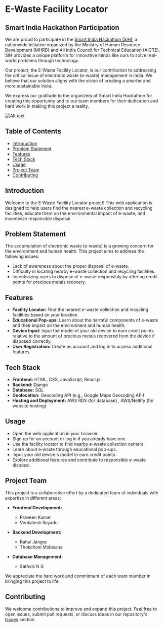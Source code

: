 # E-Waste Facility Locator

## Smart India Hackathon Participation

We are proud to participate in the [Smart India Hackathon (SIH)](https://www.sih.gov.in/), a nationwide initiative organized by the Ministry of Human Resource Development (MHRD) and All India Council for Technical Education (AICTE). SIH provides a unique platform for innovative minds like ours to solve real-world problems through technology.

Our project, the E-Waste Facility Locator, is our contribution to addressing the critical issue of electronic waste (e-waste) management in India. We believe that our solution aligns with the vision of creating a smarter and more sustainable India.

We express our gratitude to the organizers of Smart India Hackathon for creating this opportunity and to our team members for their dedication and hard work in making this project a reality.

![Alt text](https://github.com/leonado10000/EWFL/blob/main/sih.png)

## Table of Contents

- [Introduction](#introduction)
- [Problem Statement](#problem-statement)
- [Features](#features)
- [Tech Stack](#tech-stack)
- [Usage](#usage)
- [Project Team](#project-team)
- [Contributing](#contributing)

## Introduction

Welcome to the E-Waste Facility Locator project! This web application is designed to help users find the nearest e-waste collection and recycling facilities, educate them on the environmental impact of e-waste, and incentivize responsible disposal.

## Problem Statement

The accumulation of electronic waste (e-waste) is a growing concern for the environment and human health. This project aims to address the following issues:

- Lack of awareness about the proper disposal of e-waste.
- Difficulty in locating nearby e-waste collection and recycling facilities.
- Incentivizing users to dispose of e-waste responsibly by offering credit points for precious metals recovery.

## Features

- **Facility Locator:** Find the nearest e-waste collection and recycling facilities based on your location.
- **Educational Pop-ups:** Learn about the harmful components of e-waste and their impact on the environment and human health.
- **Device Input:** Input the model of your old device to earn credit points relative to the amount of precious metals recovered from the device if disposed correctly.
- **User Registration:** Create an account and log in to access additional features.

## Tech Stack

- **Frontend:** HTML, CSS, JavaScript, React.js
- **Backend:** Django
- **Database:** SQL
- **Geolocation:** Geocoding API (e.g., Google Maps Geocoding API)
- **Hosting and Deployment:** AWS RDS (for database) , AWS/Netlify (for website hosting)
  <!-- - **Payment Processing:** [Stripe](https://stripe.com/) (for handling money transfers) -->
    <!-- - **User Authentication:** Firebase Authentication (or custom authentication) -->
    <!-- - **Data Visualization (optional):** D3.js -->

## Usage

- Open the web application in your browser.
- Sign up for an account or log in if you already have one.
- Use the facility locator to find nearby e-waste collection centers.
- Learn about e-waste through educational pop-ups.
- Input your old device's model to earn credit points.
- Explore additional features and contribute to responsible e-waste disposal.

## Project Team

This project is a collaborative effort by a dedicated team of individuals with expertise in different areas:

- **Frontend Development:**

  - Praveen Kumar
  - Venkatesh Rayadu

- **Backend Development:**

  - Rahul Jangra
  - Thokchom Mobisana

- **Database Management:**
  - Sathvik N G

We appreciate the hard work and commitment of each team member in bringing this project to life.

## Contributing

We welcome contributions to improve and expand this project. Feel free to open issues, submit pull requests, or discuss ideas in our repository's [Issues](https://github.com/your-repo-name/issues) section.
